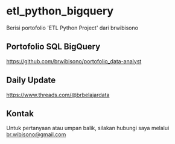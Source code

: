 # etl_python_bigquery
Berisi portofolio 'ETL Python Project' dari brwibisono

## Portofolio SQL BigQuery
https://github.com/brwibisono/portofolio_data-analyst
## Daily Update 
https://www.threads.com/@brbelajardata
## Kontak
Untuk pertanyaan atau umpan balik, silakan hubungi saya melalui br.wibisono@gmail.com
